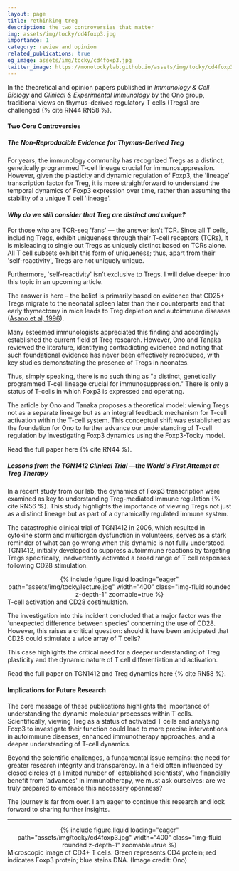 ```yaml
---
layout: page
title: rethinking treg
description: the two controversies that matter
img: assets/img/tocky/cd4foxp3.jpg
importance: 1
category: review and opinion
related_publications: true
og_image: assets/img/tocky/cd4foxp3.jpg
twitter_image: https://monotockylab.github.io/assets/img/tocky/cd4foxp3.jpg
---
```


In the theoretical and opinion papers published in _Immunology & Cell Biology_ and _Clinical & Experimental Immunology_ by the Ono group, traditional views on thymus-derived regulatory T cells (Tregs) are challenged {% cite RN44 RN58 %}. 

#### Two Core Controversies

##### The Non-Reproducible Evidence for Thymus-Derived Treg
For years, the immunology community has recognized Tregs as a distinct, genetically programmed T-cell lineage crucial for immunosuppression. However, given the plasticity and dynamic regulation of Foxp3, the 'lineage' transcription factor for Treg, it is more straightforward to understand the temporal dynamics of Foxp3 expression over time, rather than assuming the stability of a unique T cell 'lineage'. 

#### _Why do we still consider that Treg are distinct and unique?_

For those who are TCR-seq 'fans' — the answer isn't TCR. Since all T cells, including Tregs, exhibit uniqueness through their T-cell receptors (TCRs), it is misleading to single out Tregs as uniquely distinct based on TCRs alone. All T cell subsets exhibit this form of uniqueness; thus, apart from their 'self-reactivity', Tregs are not uniquely unique.

Furthermore, 'self-reactivity' isn’t exclusive to Tregs. I will delve deeper into this topic in an upcoming article.

The answer is here – the belief is primarily based on evidence that CD25+ Tregs migrate to the neonatal spleen later than their counterparts and that early thymectomy in mice leads to Treg depletion and autoimmune diseases ([Asano et al, 1996](https://rupress.org/jem/article/184/2/387/51026/Autoimmune-disease-as-a-consequence-of)). 

Many esteemed immunologists appreciated this finding and accordingly established the current field of Treg research. However, Ono and Tanaka reviewed the literature, identifying contradicting evidence and noting that such foundational evidence has never been effectively reproduced, with key studies demonstrating the presence of Tregs in neonates.

Thus, simply speaking, there is no such thing as "a distinct, genetically programmed T-cell lineage crucial for immunosuppression." There is only a status of T-cells in which Foxp3 is expressed and operating.

The article by Ono and Tanaka proposes a theoretical model: viewing Tregs not as a separate lineage but as an integral feedback mechanism for T-cell activation within the T-cell system. This conceptual shift was established as the foundation for Ono to further advance our understanding of T-cell regulation by investigating Foxp3 dynamics using the Foxp3-Tocky model.

Read the full paper here {% cite RN44 %}.

##### Lessons from the TGN1412 Clinical Trial —the World's First Attempt at Treg Therapy
In a recent study from our lab, the dynamics of Foxp3 transcription were examined as key to understanding Treg-mediated immune regulation {% cite RN56 %}. This study highlights the importance of viewing Tregs not just as a distinct lineage but as part of a dynamically regulated immune system.

The catastrophic clinical trial of TGN1412 in 2006, which resulted in cytokine storm and multiorgan dysfunction in volunteers, serves as a stark reminder of what can go wrong when this dynamic is not fully understood. TGN1412, initially developed to suppress autoimmune reactions by targeting Tregs specifically, inadvertently activated a broad range of T cell responses following CD28 stimulation. 

<div class="row mt-3" style="text-align: center;">
     <div class="col-sm mt-3 mt-md-0" style="display: inline-block;">
        {% include figure.liquid loading="eager" path="assets/img/tocky/lecture.jpg"  width="400" class="img-fluid rounded z-depth-1" zoomable=true %}
    </div>
</div>
<div class="caption">
  T-cell activation and CD28 costimulation.
</div>

The investigation into this incident concluded that a major factor was the 'unexpected difference between species' concerning the use of CD28. However, this raises a critical question: should it have been anticipated that CD28 could stimulate a wide array of T cells?

This case highlights the critical need for a deeper understanding of Treg plasticity and the dynamic nature of T cell differentiation and activation.

Read the full paper on TGN1412 and Treg dynamics here {% cite RN58 %}. 

#### Implications for Future Research
The core message of these publications highlights the importance of understanding the dynamic molecular processes within T cells. Scientifically, viewing Treg as a status of activated T cells and analysing Foxp3 to investigate their function could lead to more precise interventions in autoimmune diseases, enhanced immunotherapy approaches, and a deeper understanding of T-cell dynamics.

Beyond the scientific challenges, a fundamental issue remains: the need for greater research integrity and transparency. In a field often influenced by closed circles of a limited number of 'established scientists', who financially benefit from 'advances' in immunotherapy, we must ask ourselves: are we truly prepared to embrace this necessary openness?

The journey is far from over. I am eager to continue this research and look forward to sharing further insights.

---

<div class="row mt-3" style="text-align: center;">
     <div class="col-sm mt-3 mt-md-0" style="display: inline-block;">
        {% include figure.liquid loading="eager" path="assets/img/tocky/cd4foxp3.jpg"  width="400" class="img-fluid rounded z-depth-1" zoomable=true %}
    </div>
</div>
<div class="caption">
  Microscopic image of CD4+ T cells. Green represents CD4 protein; red indicates Foxp3 protein; blue stains DNA. (Image credit: Ono)
</div>

